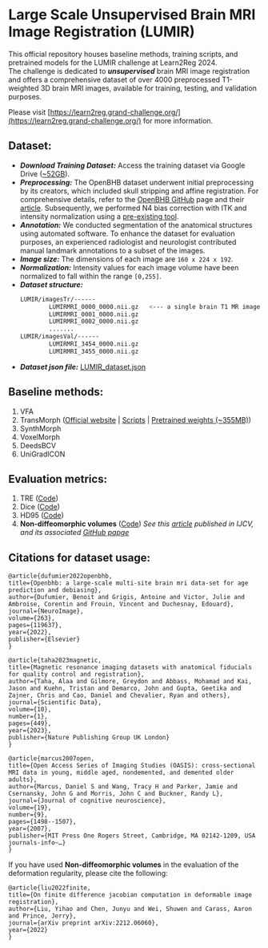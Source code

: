 # Large Scale Unsupervised Brain MRI Image Registration (LUMIR)
This official repository houses baseline methods, training scripts, and pretrained models for the LUMIR challenge at Learn2Reg 2024.\
The challenge is dedicated to ***unsupervised*** brain MRI image registration and offers a comprehensive dataset of over 4000 preprocessed T1-weighted 3D brain MRI images, available for training, testing, and validation purposes.

Please visit [https://learn2reg.grand-challenge.org/](https://learn2reg.grand-challenge.org/) for more information.

## Dataset: 
- ***Download Training Dataset:*** Access the training dataset via Google Drive ([~52GB](https://drive.google.com/uc?export=download&id=1PTHAX9hZX7HBXXUGVvI1ar1LUf4aVbq9)).
- ***Preprocessing:*** The OpenBHB dataset underwent initial preprocessing by its creators, which included skull stripping and affine registration. For comprehensive details, refer to the [OpenBHB GitHub](https://baobablab.github.io/bhb/dataset) page and their [article](https://www.sciencedirect.com/science/article/pii/S1053811922007522). Subsequently, we performed N4 bias correction with ITK and intensity normalization using a [pre-existing tool](https://github.com/jcreinhold/intensity-normalization).
- ***Annotation:*** We conducted segmentation of the anatomical structures using automated software. To enhance the dataset for evaluation purposes, an experienced radiologist and neurologist contributed manual landmark annotations to a subset of the images.
- ***Image size:*** The dimensions of each image are `160 x 224 x 192`.
- ***Normalization:*** Intensity values for each image volume have been normalized to fall within the range `[0,255]`.
- ***Dataset structure:***
    ```bash
    LUMIR/imagesTr/------
            LUMIRMRI_0000_0000.nii.gz   <--- a single brain T1 MR image
            LUMIRMRI_0001_0000.nii.gz
            LUMIRMRI_0002_0000.nii.gz
            .......
    LUMIR/imagesVal/------
            LUMIRMRI_3454_0000.nii.gz
            LUMIRMRI_3455_0000.nii.gz
    ```
- ***Dataset json file:*** [LUMIR_dataset.json](https://drive.google.com/uc?export=download&id=1b0hyH7ggjCysJG-VGvo38XVE8bFVRMxb)

## Baseline methods:
1. VFA
2. TransMorph ([Official website](https://github.com/junyuchen245/TransMorph_Transformer_for_Medical_Image_Registration) | [Scripts](https://github.com/JHU-MedImage-Reg/LUMIR_L2R/tree/main/TransMorph)  | [Pretrained weights (~355MB)](https://drive.google.com/uc?export=download&id=1SSqI88l1MdrPJgE4Rn8pqXnVfZNPxtry))
3. SynthMorph
4. VoxelMorph
5. DeedsBCV
6. UniGradICON

## Evaluation metrics:
1. TRE ([Code](https://github.com/JHU-MedImage-Reg/LUMIR_L2R/blob/2e98e0f936d2806ba2e40cbbd78a36219e4f9610/L2R_LUMIR_Eval/evaluation.py#L169-L197))
2. Dice ([Code](https://github.com/JHU-MedImage-Reg/LUMIR_L2R/blob/2e98e0f936d2806ba2e40cbbd78a36219e4f9610/L2R_LUMIR_Eval/evaluation.py#L155-L159))
3. HD95 ([Code](https://github.com/JHU-MedImage-Reg/LUMIR_L2R/blob/2e98e0f936d2806ba2e40cbbd78a36219e4f9610/L2R_LUMIR_Eval/evaluation.py#L162-L166))
4. **Non-diffeomorphic volumes** ([Code](https://github.com/JHU-MedImage-Reg/LUMIR_L2R/blob/2e98e0f936d2806ba2e40cbbd78a36219e4f9610/L2R_LUMIR_Eval/evaluation.py#L139-L152)) *See this [article](https://arxiv.org/abs/2212.06060) published in IJCV, and its associated [GitHub papge](https://github.com/yihao6/digital_diffeomorphism)* 

## Citations for dataset usage:

    @article{dufumier2022openbhb,
    title={Openbhb: a large-scale multi-site brain mri data-set for age prediction and debiasing},
    author={Dufumier, Benoit and Grigis, Antoine and Victor, Julie and Ambroise, Corentin and Frouin, Vincent and Duchesnay, Edouard},
    journal={NeuroImage},
    volume={263},
    pages={119637},
    year={2022},
    publisher={Elsevier}
    }

    @article{taha2023magnetic,
    title={Magnetic resonance imaging datasets with anatomical fiducials for quality control and registration},
    author={Taha, Alaa and Gilmore, Greydon and Abbass, Mohamad and Kai, Jason and Kuehn, Tristan and Demarco, John and Gupta, Geetika and Zajner, Chris and Cao, Daniel and Chevalier, Ryan and others},
    journal={Scientific Data},
    volume={10},
    number={1},
    pages={449},
    year={2023},
    publisher={Nature Publishing Group UK London}
    }
    
    @article{marcus2007open,
    title={Open Access Series of Imaging Studies (OASIS): cross-sectional MRI data in young, middle aged, nondemented, and demented older adults},
    author={Marcus, Daniel S and Wang, Tracy H and Parker, Jamie and Csernansky, John G and Morris, John C and Buckner, Randy L},
    journal={Journal of cognitive neuroscience},
    volume={19},
    number={9},
    pages={1498--1507},
    year={2007},
    publisher={MIT Press One Rogers Street, Cambridge, MA 02142-1209, USA journals-info~…}
    }

If you have used **Non-diffeomorphic volumes** in the evaluation of the deformation regularity, please cite the following:

    @article{liu2022finite,
    title={On finite difference jacobian computation in deformable image registration},
    author={Liu, Yihao and Chen, Junyu and Wei, Shuwen and Carass, Aaron and Prince, Jerry},
    journal={arXiv preprint arXiv:2212.06060},
    year={2022}
    }
